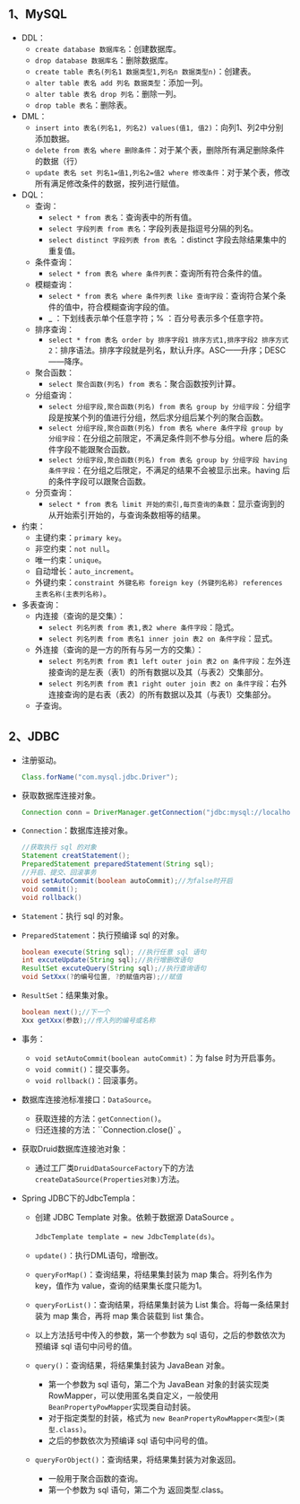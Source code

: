 ## 1、MySQL

- DDL：
  - `create database 数据库名`：创建数据库。
  - `drop database 数据库名`：删除数据库。
  - `create table 表名(列名1 数据类型1,列名n 数据类型n)`：创建表。
  - `alter table 表名 add 列名 数据类型`：添加一列。
  - `alter table 表名 drop 列名`：删除一列。
  - `drop table 表名`：删除表。
- DML：
  - `insert into 表名(列名1, 列名2) values(值1, 值2)`：向列1、列2中分别添加数据。
  - `delete from 表名 where 删除条件`：对于某个表，删除所有满足删除条件的数据（行）
  - `update 表名 set 列名1=值1,列名2=值2 where 修改条件`：对于某个表，修改所有满足修改条件的数据，按列进行赋值。
- DQL：
  - 查询：
    - `select * from 表名`：查询表中的所有值。
    - `select 字段列表 from 表名`：字段列表是指逗号分隔的列名。
    - `select distinct 字段列表 from 表名`  ：distinct 字段去除结果集中的重复值。
  - 条件查询：
    - `select * from 表名 where 条件列表`：查询所有符合条件的值。
  - 模糊查询：
    - `select * from 表名 where 条件列表 like 查询字段`：查询符合某个条件的值中，符合模糊查询字段的值。
    - _ ：下划线表示单个任意字符；% ：百分号表示多个任意字符。
  - 排序查询：
    - `select * from 表名 order by 排序字段1 排序方式1,排序字段2 排序方式2`：排序语法。排序字段就是列名，默认升序。ASC——升序；DESC——降序。
  - 聚合函数：
    - `select 聚合函数(列名) from 表名`：聚合函数按列计算。
  - 分组查询：
    - `select 分组字段,聚合函数(列名) from 表名 group by 分组字段`：分组字段是按某个列的值进行分组，然后求分组后某个列的聚合函数。
    - `select 分组字段,聚合函数(列名) from 表名 where 条件字段 group by 分组字段`：在分组之前限定，不满足条件则不参与分组。where 后的条件字段不能跟聚合函数。
    - `select 分组字段,聚合函数(列名) from 表名 group by 分组字段 having 条件字段`：在分组之后限定，不满足的结果不会被显示出来。having 后的条件字段可以跟聚合函数。
  - 分页查询：
    - `select * from 表名 limit 开始的索引,每页查询的条数`：显示查询到的从开始索引开始的，与查询条数相等的结果。
- 约束：
  - 主键约束：`primary key`。
  - 非空约束：`not null`。
  - 唯一约束：`unique`。
  - 自动增长：`auto_increment`。
  - 外键约束：`constraint 外键名称 foreign key (外键列名称) references 主表名称(主表列名称)`。
- 多表查询：
  - 内连接（查询的是交集）：
    - `select 列名列表 from 表1,表2 where 条件字段`：隐式。
    - `select 列名列表 from 表名1 inner join 表2 on 条件字段`：显式。
  - 外连接（查询的是一方的所有与另一方的交集）：
    - `select 列名列表 from 表1 left outer join 表2 on 条件字段`：左外连接查询的是左表（表1）的所有数据以及其（与表2）交集部分。
    - `select 列名列表 from 表1 right outer join 表2 on 条件字段`：右外连接查询的是右表（表2）的所有数据以及其（与表1）交集部分。
  - 子查询。



## 2、JDBC

- 注册驱动。

  ```java
  Class.forName("com.mysql.jdbc.Driver");
  ```

- 获取数据库连接对象。

  ```java
  Connection conn = DriverManager.getConnection("jdbc:mysql://localhost:3306/database", "用户名", "密码");
  ```

- `Connection`：数据库连接对象。

  ```java
  //获取执行 sql 的对象
  Statement creatStatement();
  PreparedStatement preparedStatement(String sql);
  //开启、提交、回滚事务
  void setAutoCommit(boolean autoCommit);//为false时开启
  void commit();
  void rollback()
  ```

- `Statement`：执行 sql 的对象。

- `PreparedStatement`：执行预编译 sql 的对象。

  ```java
  boolean execute(String sql); //执行任意 sql 语句
  int excuteUpdate(String sql);//执行增删改语句
  ResultSet excuteQuery(String sql);//执行查询语句
  void SetXxx(?的编号位置, ?的赋值内容);//赋值
  ```

- `ResultSet`：结果集对象。

  ```java
  boolean next();//下一个
  Xxx getXxx(参数);//传入列的编号或名称
  ```

- 事务：

  - `void setAutoCommit(boolean autoCommit)`：为 false 时为开启事务。
  - `void commit()`：提交事务。
  - `void rollback()`：回滚事务。

- 数据库连接池标准接口：`DataSource`。

  - 获取连接的方法：`getConnection()`。
  - 归还连接的方法：``Connection.close()` 。

- 获取Druid数据库连接池对象：

  - 通过工厂类`DruidDataSourceFactory`下的方法`createDataSource(Properties对象)`方法。

- Spring JDBC下的JdbcTempla：

  - 创建 JDBC Template 对象。依赖于数据源 DataSource 。

    `JdbcTemplate template = new JdbcTemplate(ds)`。

  - `update()`：执行DML语句，增删改。

  - `queryForMap()`：查询结果，将结果集封装为 map 集合。将列名作为 key，值作为 value，查询的结果集长度只能为1。

  - `queryForList()`：查询结果，将结果集封装为 List 集合。将每一条结果封装为 map 集合，再将 map 集合装载到 list 集合。

  - 以上方法括号中传入的参数，第一个参数为 sql 语句，之后的参数依次为预编译 sql 语句中问号的值。

  - `query()`：查询结果，将结果集封装为 JavaBean 对象。

    - 第一个参数为 sql 语句，第二个为 JavaBean 对象的封装实现类 RowMapper，可以使用匿名类自定义，一般使用 `BeanPropertyPowMapper`实现类自动封装。
    - 对于指定类型的封装，格式为 `new BeanPropertyRowMapper<类型>(类型.class)`。
    - 之后的参数依次为预编译 sql 语句中问号的值。

  - `queryForObject()`：查询结果，将结果集封装为对象返回。

    - 一般用于聚合函数的查询。
    - 第一个参数为 sql 语句，第二个为 返回类型.class。

